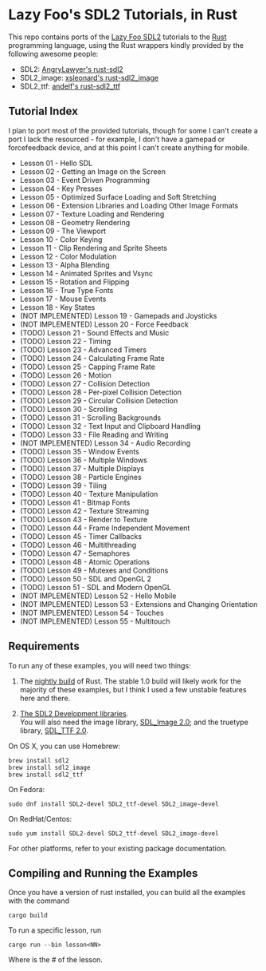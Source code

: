 # Lazy Foo's SDL2 Tutorials, in Rust #

This repo contains ports of the
[Lazy Foo SDL2](http://lazyfoo.net/tutorials/SDL/index.php) tutorials
to the [Rust](http://www.rust-lang.org) programming language, using
the Rust wrappers kindly provided by the following awesome people:

+ SDL2:
[AngryLawyer's rust-sdl2](https://github.com/AngryLawyer/rust-sdl2)
+ SDL2_image:
[xsleonard's rust-sdl2_image](https://github.com/xsleonard/rust-sdl2_image)
+ SDL2_ttf:
[andelf's rust-sdl2_ttf](https://github.com/andelf/rust-sdl2_ttf)


## Tutorial Index

I plan to port most of the provided tutorials, though for some I can't
create a port I lack the resourced - for example, I don't have a
gamepad or forcefeedback device, and at this point I can't create
anything for mobile.  

* Lesson 01 - Hello SDL
* Lesson 02 - Getting an Image on the Screen
* Lesson 03 - Event Driven Programming
* Lesson 04 - Key Presses
* Lesson 05 - Optimized Surface Loading and Soft Stretching
* Lesson 06 - Extension Libraries and Loading Other Image Formats
* Lesson 07 - Texture Loading and Rendering
* Lesson 08 - Geometry Rendering
* Lesson 09 - The Viewport
* Lesson 10 - Color Keying
* Lesson 11 - Clip Rendering and Sprite Sheets
* Lesson 12 - Color Modulation
* Lesson 13 - Alpha Blending
* Lesson 14 - Animated Sprites and Vsync
* Lesson 15 - Rotation and Flipping
* Lesson 16 - True Type Fonts
* Lesson 17 - Mouse Events
* Lesson 18 - Key States
* (NOT IMPLEMENTED) Lesson 19 - Gamepads and Joysticks
* (NOT IMPLEMENTED) Lesson 20 - Force Feedback
* (TODO) Lesson 21 - Sound Effects and Music
* (TODO) Lesson 22 - Timing
* (TODO) Lesson 23 - Advanced Timers
* (TODO) Lesson 24 - Calculating Frame Rate
* (TODO) Lesson 25 - Capping Frame Rate
* (TODO) Lesson 26 - Motion
* (TODO) Lesson 27 - Collision Detection
* (TODO) Lesson 28 - Per-pixel Collision Detection
* (TODO) Lesson 29 - Circular Collision Detection
* (TODO) Lesson 30 - Scrolling
* (TODO) Lesson 31 - Scrolling Backgrounds
* (TODO) Lesson 32 - Text Input and Clipboard Handling
* (TODO) Lesson 33 - File Reading and Writing
* (NOT IMPLEMENTED) Lesson 34 - Audio Recording
* (TODO) Lesson 35 - Window Events
* (TODO) Lesson 36 - Multiple Windows
* (TODO) Lesson 37 - Multiple Displays
* (TODO) Lesson 38 - Particle Engines
* (TODO) Lesson 39 - Tiling
* (TODO) Lesson 40 - Texture Manipulation
* (TODO) Lesson 41 - Bitmap Fonts
* (TODO) Lesson 42 - Texture Streaming
* (TODO) Lesson 43 - Render to Texture
* (TODO) Lesson 44 - Frame Independent Movement
* (TODO) Lesson 45 - Timer Callbacks
* (TODO) Lesson 46 - Multithreading
* (TODO) Lesson 47 - Semaphores
* (TODO) Lesson 48 - Atomic Operations
* (TODO) Lesson 49 - Mutexes and Conditions
* (TODO) Lesson 50 - SDL and OpenGL 2
* (TODO) Lesson 51 - SDL and Modern OpenGL
* (NOT IMPLEMENTED) Lesson 52 - Hello Mobile
* (NOT IMPLEMENTED) Lesson 53 - Extensions and Changing Orientation
* (NOT IMPLEMENTED) Lesson 54 - Touches
* (NOT IMPLEMENTED) Lesson 55 - Multitouch

## Requirements

To run any of these examples, you will need two things:

1. The [nightly build](http://www.rust-lang.org/install.html) of Rust.  The
stable 1.0 build will likely work for the majority of these examples,
but I think I used a few unstable features here and there.

2. [The SDL2 Development libraries](https://www.libsdl.org/download-2.0.php).  
You will also need the image library, [SDL_Image 2.0](https://www.libsdl.org/projects/SDL_image/);
and the truetype library, [SDL_TTF 2.0](https://www.libsdl.org/projects/SDL_ttf/).

On OS X, you can use Homebrew:

	brew install sdl2
    brew install sdl2_image
    brew install sdl2_ttf

On Fedora:

    sudo dnf install SDL2-devel SDL2_ttf-devel SDL2_image-devel
    
On RedHat/Centos:

    sudo yum install SDL2-devel SDL2_ttf-devel SDL2_image-devel


For other platforms, refer to your existing package documentation.

## Compiling and Running the Examples

Once you have a version of rust installed, you can build all the
examples with the command

```
cargo build
```

To run a specific lesson, run

```
cargo run --bin lesson<NN>
```

Where <NN> is the # of the lesson.



